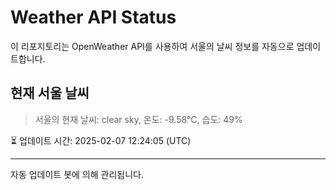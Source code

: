 
# Weather API Status

이 리포지토리는 OpenWeather API를 사용하여 서울의 날씨 정보를 자동으로 업데이트합니다.

## 현재 서울 날씨
> 서울의 현재 날씨: clear sky, 온도: -9.58°C, 습도: 49%

⏳ 업데이트 시간: 2025-02-07 12:24:05 (UTC)

---
자동 업데이트 봇에 의해 관리됩니다.
